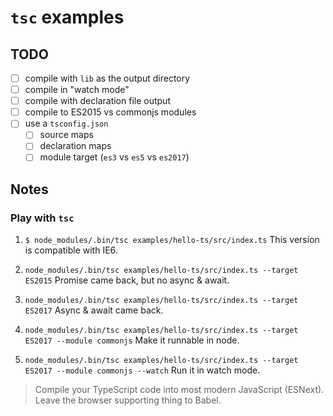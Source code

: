 # `tsc` examples

## TODO

- [ ] compile with `lib` as the output directory
- [ ] compile in "watch mode"
- [ ] compile with declaration file output
- [ ] compile to ES2015 vs commonjs modules
- [ ] use a `tsconfig.json`
  - [ ] source maps
  - [ ] declaration maps
  - [ ] module target (`es3` vs `es5` vs `es2017`)

## Notes

### Play with `tsc`

1. `$ node_modules/.bin/tsc examples/hello-ts/src/index.ts`
   This version is compatible with IE6.

2. `node_modules/.bin/tsc examples/hello-ts/src/index.ts --target ES2015`
   Promise came back, but no async & await.

3. `node_modules/.bin/tsc examples/hello-ts/src/index.ts --target ES2017`
   Async & await came back.

4. `node_modules/.bin/tsc examples/hello-ts/src/index.ts --target ES2017 --module commonjs`
   Make it runnable in node.

5. `node_modules/.bin/tsc examples/hello-ts/src/index.ts --target ES2017 --module commonjs --watch`
   Run it in watch mode.

> Compile your TypeScript code into most modern JavaScript (ESNext).
> Leave the browser supporting thing to Babel.
